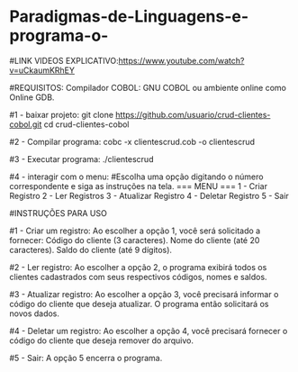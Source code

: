 # Paradigmas-de-Linguagens-e-programa-o-
#LINK VIDEOS EXPLICATIVO:https://www.youtube.com/watch?v=uCkaumKRhEY


#REQUISITOS: Compilador COBOL: GNU COBOL ou ambiente online como Online GDB.

#1 - baixar projeto: 
git clone https://github.com/usuario/crud-clientes-cobol.git
cd crud-clientes-cobol

#2 - Compilar programa:
cobc -x clientescrud.cob -o clientescrud

#3 - Executar programa:
./clientescrud

#4 - interagir com o menu:
#Escolha uma opção digitando o número correspondente e siga as instruções na tela.
=== MENU ===
1 - Criar Registro
2 - Ler Registros
3 - Atualizar Registro
4 - Deletar Registro
5 - Sair

#INSTRUÇÕES PARA USO

#1 - Criar um registro:
Ao escolher a opção 1, você será solicitado a fornecer:
Código do cliente (3 caracteres).
Nome do cliente (até 20 caracteres).
Saldo do cliente (até 9 dígitos).

#2 - Ler registro:
Ao escolher a opção 2, o programa exibirá todos os clientes cadastrados com seus respectivos códigos, nomes e saldos.

#3 - Atualizar registro:
Ao escolher a opção 3, você precisará informar o código do cliente que deseja atualizar. O programa então solicitará os novos dados.

#4 - Deletar um registro:
Ao escolher a opção 4, você precisará fornecer o código do cliente que deseja remover do arquivo.

#5 - Sair:
A opção 5 encerra o programa.

